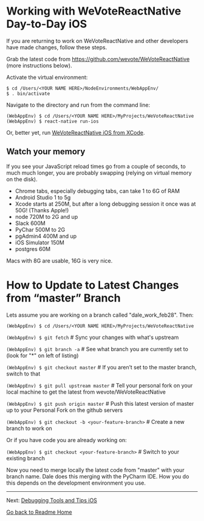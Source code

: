 # Working with WeVoteReactNative Day-to-Day iOS

If you are returning to work on WeVoteReactNative and other developers have made changes, follow these steps.

Grab the latest code from https://github.com/wevote/WeVoteReactNative (more instructions below).

Activate the virtual environment:

    $ cd /Users/<YOUR NAME HERE>/NodeEnvironments/WebAppEnv/
    $ . bin/activate

Navigate to the directory and run from the command line:

    (WebAppEnv) $ cd /Users/<YOUR NAME HERE>/MyProjects/WeVoteReactNative
    (WebAppEnv) $ react-native run-ios

Or, better yet, run [WeVoteReactNative iOS from XCode](../installing/RUNNING_FIRST_TIME_IOS.md).

## Watch your memory
If you see your JavaScript reload times go from a couple of seconds, to much much longer, you are 
probably swapping (relying on virtual memory on the disk).

* Chrome tabs, especially debugging tabs, can take 1 to 6G of RAM
* Android Studio  1 to 5g
* Xcode starts at 250M, but after a long debugging session it once was at 50G! (Thanks Apple!)
* node 720M to 2G and up
* Slack 600M
* PyChar 500M to 2G
* pgAdmin4 400M and up
* iOS Simulator 150M
* postgres 60M

Macs with 8G are usable, 16G is very nice.

# How to Update to Latest Changes from “master” Branch

Lets assume you are working on a branch called "dale_work_feb28". Then:

`(WebAppEnv) $ cd /Users/<YOUR NAME HERE>/MyProjects/WeVoteReactNative` 

`(WebAppEnv) $ git fetch` # Sync your changes with what's upstream

`(WebAppEnv) $ git branch -a`  # See what branch you are currently set to (look for "*" on left of listing)

`(WebAppEnv) $ git checkout master`  # If you aren’t set to the master branch, switch to that

`(WebAppEnv) $ git pull upstream master`  # Tell your personal fork on your local machine to get the latest from wevote/WeVoteReactNative

`(WebAppEnv) $ git push origin master`  # Push this latest version of master up to your Personal Fork on the github servers

`(WebAppEnv) $ git checkout -b <your-feature-branch>`  # Create a new branch to work on

Or if you have code you are already working on:

`(WebAppEnv) $ git checkout <your-feature-branch>`  # Switch to your existing branch

Now you need to merge locally the latest code from "master" with your branch name. Dale does this merging with 
the PyCharm IDE. How you do this depends on the development environment you use. 


---

Next: [Debugging Tools and Tips iOS](DEBUGGING_TOOLS_IOS.md)

[Go back to Readme Home](../../README.md)
